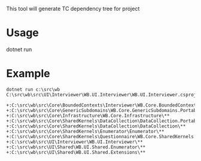 This tool will generate TC dependency tree for project

# Usage

dotnet run <path to repository root> <path to csproj file>

# Example

```
dotnet run c:\src\wb C:\src\wb\src\UI\Interviewer\WB.UI.Interviewer\WB.UI.Interviewer.csproj

+:C:\src\wb\src\Core\BoundedContexts\Interviewer\WB.Core.BoundedContexts.Interviewer\**
+:C:\src\wb\src\Core\GenericSubdomains\WB.Core.GenericSubdomains.Portable\**
+:C:\src\wb\src\Core\Infrastructure\WB.Core.Infrastructure\**
+:C:\src\wb\src\Core\SharedKernels\DataCollection\DataCollection.Portable\**
+:C:\src\wb\src\Core\SharedKernels\DataCollection\DataCollection\**
+:C:\src\wb\src\Core\SharedKernels\Enumerator\Enumerator\**
+:C:\src\wb\src\Core\SharedKernels\Questionnaire\WB.Core.SharedKernels.Questionnaire\**
+:C:\src\wb\src\UI\Interviewer\WB.UI.Interviewer\**
+:C:\src\wb\src\UI\Shared\WB.UI.Shared.Enumerator\**
+:C:\src\wb\src\UI\Shared\WB.UI.Shared.Extensions\**
```
